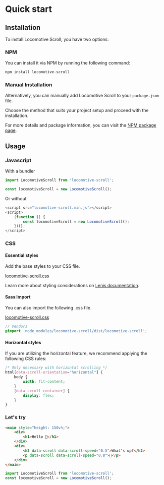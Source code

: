 # Quick start

## Installation

To install Locomotive Scroll, you have two options:

### NPM

You can install it via NPM by running the following command:

```bash
npm install locomotive-scroll
```

### Manual Installation

Alternatively, you can manually add Locomotive Scroll to your `package.json` file.

Choose the method that suits your project setup and proceed with the installation.

For more details and package information, you can visit the [NPM package page](https://www.npmjs.com/package/locomotive-scroll).

## Usage

### Javascript

With a bundler

```js
import LocomotiveScroll from 'locomotive-scroll';

const locomotiveScroll = new LocomotiveScroll();
```

Or without

```js
<script src="locomotive-scroll.min.js"></script>
<script>
    (function () {
        const locomotiveScroll = new LocomotiveScroll();
    })();
</script>
```

### CSS

#### Essential styles

Add the base styles to your CSS file.

[locomotive-scroll.css](https://github.com/locomotivemtl/locomotive-scroll/blob/master/dist/locomotive-scroll.css)

Learn more about styling considerations on [Lenis documentation](https://github.com/studio-freight/lenis#considerations).

#### Sass Import

You can also import the following .css file.

[locomotive-scroll.css](https://github.com/locomotivemtl/locomotive-scroll/blob/master/dist/locomotive-scroll.css)

```scss
// Vendors
@import 'node_modules/locomotive-scroll/dist/locomotive-scroll';
```

#### Horizontal styles

If you are utilizing the horizontal feature, we recommend applying the following CSS rules:

```css
/* Only necessary with horizontal scrolling */
html[data-scroll-orientation="horizontal"] {
    body {
        width: fit-content;
    }
    [data-scroll-container] {
        display: flex;
    }
}
```

### Let's try

```html
<main style="height: 150vh;">
    <div>
        <h1>Hello 👋</h1>
    </div>
    <div>
        <h2 data-scroll data-scroll-speed="0.5">What's up?</h2>
        <p data-scroll data-scroll-speed="0.8">😬</p>
    </div>
</main>
```

```js
import LocomotiveScroll from 'locomotive-scroll';
const locomotiveScroll = new LocomotiveScroll();
```
